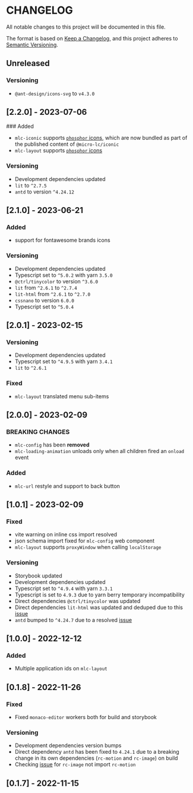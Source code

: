 # CHANGELOG

All notable changes to this project will be documented in this file.

The format is based on [Keep a Changelog](https://keepachangelog.com/en/1.0.0/),
and this project adheres to [Semantic Versioning](https://semver.org/spec/v2.0.0.html).

## Unreleased

### Versioning

- `@ant-design/icons-svg` to `v4.3.0`

## [2.2.0] - 2023-07-06

### Added

- `mlc-iconic` supports [`phosphor` icons](https://phosphoricons.com/), which are now bundled as part of the published content of `@micro-lc/iconic`
- `mlc-layout` supports [`phosphor` icons](https://phosphoricons.com/)

### Versioning

- Development dependencies updated
- `lit` to `^2.7.5`
- `antd` to version `^4.24.12`

## [2.1.0] - 2023-06-21

### Added

- support for fontawesome brands icons

### Versioning

- Development dependencies updated
- Typescript set to `^5.0.2` with yarn `3.5.0`
- `@ctrl/tinycolor` to version `^3.6.0`
- `lit` from `^2.6.1` to `^2.7.4`
- `lit-html` from `^2.6.1` to `^2.7.0`
- `cssnano` to version `6.0.0`
- Typescript set to `^5.0.4`

## [2.0.1] - 2023-02-15

### Versioning

- Development dependencies updated
- Typescript set to `^4.9.5` with yarn `3.4.1`
- `lit` to `^2.6.1`

### Fixed

- `mlc-layout` translated menu sub-items

## [2.0.0] - 2023-02-09

### BREAKING CHANGES

- `mlc-config` has been **removed**
- `mlc-loading-animation` unloads only when all children fired an `onload` event

### Added

- `mlc-url` restyle and support to back button

## [1.0.1] - 2023-02-09

### Fixed

- vite warning on inline css import resolved
- json schema import fixed for `mlc-config` web component
- `mlc-layout` supports `proxyWindow` when calling `localStorage`

### Versioning

- Storybook updated
- Development dependencies updated
- Typescript set to `^4.9.4` with yarn `3.3.1`
- Typescript is set to `4.9.3` due to yarn berry temporary incompatibility
- Direct dependencies `@ctrl/tinycolor` was updated
- Direct dependencies `lit-html` was updated and deduped due to this [issue](https://github.com/lit/lit/issues/3241)
- `antd` bumped to `^4.24.7` due to a resolved [issue](https://github.com/react-component/image/issues/144)

## [1.0.0] - 2022-12-12

### Added

- Multiple application ids on `mlc-layout`

## [0.1.8] - 2022-11-26

### Fixed

- Fixed `monaco-editor` workers both for build and storybook

### Versioning

- Development dependencies version bumps
- Direct dependency `antd` has been fixed to `4.24.1` due to a breaking change in its own dependencies (`rc-motion` and `rc-image`) on build
- Checking [issue](https://github.com/react-component/image/issues/144) for `rc-image` not import `rc-motion`

## [0.1.7] - 2022-11-15
